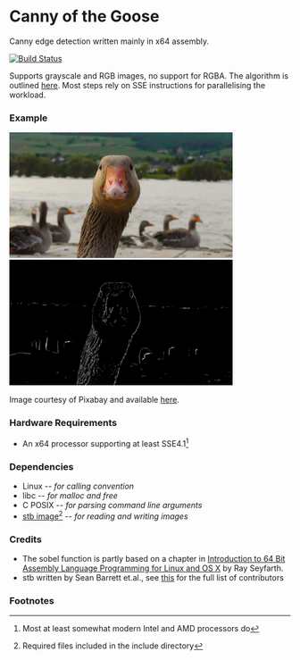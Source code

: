 # Canny of the Goose

Canny edge detection written mainly in x64 assembly.

[![Build Status](https://gitlab.com/vilhelmengstrom/cotg/badges/master/pipeline.svg)](https://gitlab.com/vilhelmengstrom/cotg/commits/master)

Supports grayscale and RGB images, no support for RGBA. The algorithm is outlined [here](https://en.wikipedia.org/wiki/Canny_edge_detector). Most steps rely on SSE instructions for parallelising the workload.

### Example

<p float="left">
    <img src="data/goose.jpg" width="400" />
    <img src="data/goose_edge.png" width="400" />
</p>

Image courtesy of Pixabay and available [here](https://www.pexels.com/photo/nature-bird-river-head-66863/).

### Hardware Requirements

- An x64 processor supporting at least SSE4.1[^1]

### Dependencies

- Linux -- *for calling convention*
- libc -- *for malloc and free*
- C POSIX -- *for parsing command line arguments*
- [stb image](https://github.com/nothings/stb)[^2] -- *for reading and writing images*

### Credits
- The sobel function is partly based on a chapter in [Introduction to 64 Bit Assembly Language Programming for Linux and OS X](https://www.rayseyfarth.com/asm/index.html) by Ray Seyfarth.
- stb written by Sean Barrett et.<span></span>al., see [this](https://github.com/nothings/stb/graphs/contributors) for the full list of contributors

### Footnotes
[^1]: Most at least somewhat modern Intel and AMD processors do  
[^2]: Required files included in the include directory
